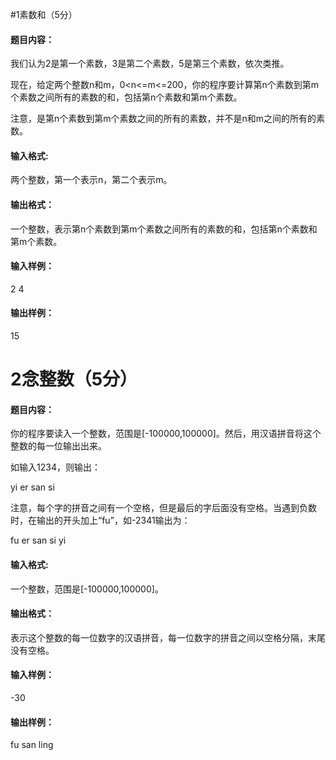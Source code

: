 #1素数和（5分）
#### 题目内容：

我们认为2是第一个素数，3是第二个素数，5是第三个素数，依次类推。

现在，给定两个整数n和m，0<n<=m<=200，你的程序要计算第n个素数到第m个素数之间所有的素数的和，包括第n个素数和第m个素数。

注意，是第n个素数到第m个素数之间的所有的素数，并不是n和m之间的所有的素数。



#### 输入格式:
两个整数，第一个表示n，第二个表示m。



#### 输出格式：
一个整数，表示第n个素数到第m个素数之间所有的素数的和，包括第n个素数和第m个素数。



#### 输入样例：
2 4

#### 输出样例：
15


# 2念整数（5分）
#### 题目内容：

你的程序要读入一个整数，范围是[-100000,100000]。然后，用汉语拼音将这个整数的每一位输出出来。

如输入1234，则输出：

yi er san si

注意，每个字的拼音之间有一个空格，但是最后的字后面没有空格。当遇到负数时，在输出的开头加上“fu”，如-2341输出为：

fu er san si yi



#### 输入格式:
一个整数，范围是[-100000,100000]。


#### 输出格式：
表示这个整数的每一位数字的汉语拼音，每一位数字的拼音之间以空格分隔，末尾没有空格。


#### 输入样例：
-30


#### 输出样例：
fu san ling
